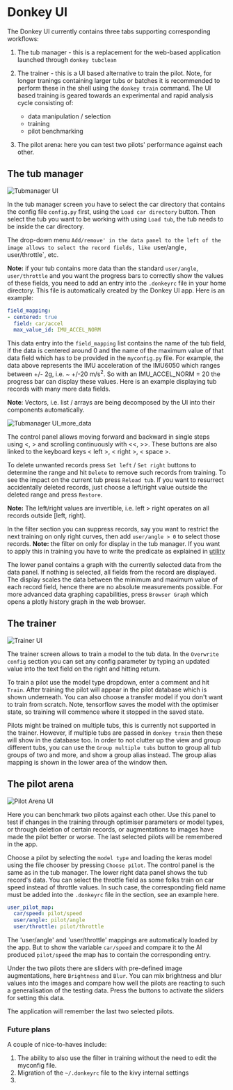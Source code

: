 # Donkey UI

The Donkey UI currently contains three tabs supporting corresponding workflows:
1. The tub manager - this is a replacement for the web-based application launched through `donkey tubclean`
   
1. The trainer - this is a UI based alternative to train the pilot. Note, for longer tranings containing larger tubs or batches it is recommended to perform these in the shell using the `donkey train` command. The UI based training is geared towards an experimental and rapid analysis cycle consisting of:
     * data manipulation / selection
     * training
     * pilot benchmarking

1. The pilot arena: here you can test two pilots' performance  against each other.

## The tub manager
![Tubmanager UI](../assets/ui-tub-manager.png)

In the tub manager screen you have to select the car directory that contains the config file `config.py` first, using the `Load car directory` button. Then select the tub you want to be working with using `Load tub`, the tub needs to be inside the car directory.

The drop-down menu `Add/remove' in the data panel to the left of the image allows to select the record fields, like `user/angle`, `user/throttle`, etc. 

**Note:** if your tub contains more data than the standard `user/angle`, `user/throttle` and you want the progress bars to correctly show the values of these fields, you need to add an entry into the `.donkeyrc` file in your home directory. This file is automatically created by the Donkey UI app. Here is an example:
```yaml
field_mapping:
- centered: true
  field: car/accel
  max_value_id: IMU_ACCEL_NORM
```

This data entry into the `field_mapping` list contains the name of the tub field, if the data is centered around 0 and the name of the maximum value of that data field which has to be provided in the `myconfig.py` file. For example, the data above represents the IMU acceleration of the IMU6050 which ranges between +/- 2g, i.e. ~ +/-20 m/s<sup>2</sup>. So with an IMU_ACCEL_NORM = 20 the progress bar can display these values. Here is an example displaying tub records with many more data fields. 

**Note**: Vectors, i.e. list / arrays are being decomposed by the UI into their components automatically.


![Tubmanager UI_more_data](../assets/ui-tub-manager-2.png)

The control panel allows moving forward and backward in single steps using <, > and scrolling continuously with <<, >>. These buttons are also linked to the keyboard keys < left >, < right >, < space >.

To delete unwanted records press `Set left` / `Set right` buttons to determine the range and hit `Delete` to remove such records from training. To see the impact on the current tub press `Reload tub`. If you want to resurrect accidentally deleted records, just choose a left/right value outside the deleted range and press `Restore`.

**Note:** The left/right values are invertible, i.e. left > right operates on all records outside [left, right).

In the filter section you can suppress records, say you want to restrict the next training on only right curves, then add `user/angle > 0` to select those records.
**Note:** the filter on only for display in the tub manager. If you want to apply this in training you have to write the predicate as explained in [utility](../utility/donkey.md)

The lower panel contains a graph with the currently selected data from the data panel. If nothing is selected, all fields from the record are displayed. The display scales the data between the minimum and maximum value of each record field, hence there are no absolute measurements possible. For more advanced data graphing capabilities, press `Browser Graph` which opens a plotly history graph in the web browser.

## The trainer
![Trainer UI](../assets/ui-trainer.png)

The trainer screen allows to train a model to the tub data. In the `Overwrite config` section you can set any config parameter by typing an updated value into the text field on the right and hitting return. 

To train a pilot use the model type dropdown, enter a comment and hit `Train`. After training the pilot will appear in the pilot database which is shown underneath. You can also choose a transfer model if you don't want to train from scratch. Note, tensorflow saves the model with the optimiser state, so training will commence where it stopped in the saved state.

Pilots might be trained on multiple tubs, this is currently not supported in the trainer. However, if multiple tubs are passed in `donkey train` then these will show in the database too. In order to not clutter up the view and group different tubs, you can use the `Group multiple tubs` button to group all tub groups of two and more, and show a group alias instead. The group alias mapping is shown in the lower area of the window then.

## The pilot arena
![Pilot Arena UI](../assets/ui-pilot-arena.png)

Here you can benchmark two pilots against each other. Use this panel to test if changes in the training through optimiser parameters or model types, or through deletion of certain records, or augmentations to images have made the pilot better or worse. The last selected pilots will be remembered in the app.

Choose a pilot by selecting the `model type` and loading the keras model using the file chooser by pressing `Choose pilot`. The control panel is the same as in the tub manager. The lower right data panel shows the tub record's data. You can select the throttle field as some folks train on car speed instead of throttle values. In such case, the corresponding field name must be added into the `.donkeyrc` file in the section, see an example here.

```yaml
user_pilot_map:
  car/speed: pilot/speed
  user/angle: pilot/angle
  user/throttle: pilot/throttle
```

The 'user/angle' and 'user/throttle' mappings are automatically loaded by the app. But to show the variable `car/speed` and compare it to the AI produced `pilot/speed` the map has to contain the corresponding entry.

Under the two pilots there are sliders with pre-defined image augmentations, here `Brightness` and `Blur`. You can mix brightness and blur values into the images and compare how well the pilots are reacting to such a generalisation of the testing data. Press the buttons to activate the sliders for setting this data.

The application will remember the last two selected pilots.

### Future plans
A couple of nice-to-haves include:
1) The ability to also use the filter in training without the need to edit the myconfig file.
2) Migration of the `~/.donkeyrc` file to the kivy internal settings
3) 